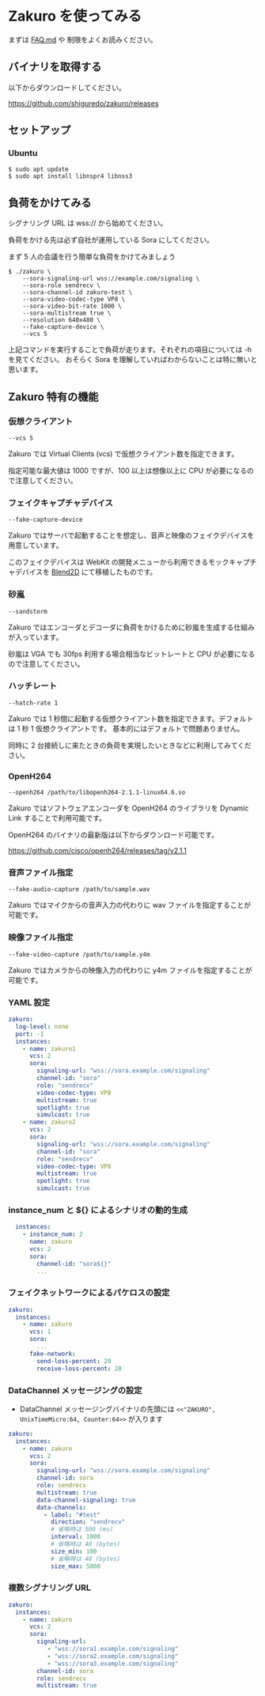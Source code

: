 # Zakuro を使ってみる

まずは [FAQ.md](FAQ.md) や 制限をよくお読みください。

## バイナリを取得する

以下からダウンロードしてください。

https://github.com/shiguredo/zakuro/releases

## セットアップ

### Ubuntu

```shell
$ sudo apt update
$ sudo apt install libnspr4 libnss3
```

## 負荷をかけてみる

シグナリング URL は wss:// から始めてください。

負荷をかける先は必ず自社が運用している Sora にしてください。

まず 5 人の会議を行う簡単な負荷をかけてみましょう


```
$ ./zakuro \
    --sora-signaling-url wss://example.com/signaling \
    --sora-role sendrecv \
    --sora-channel-id zakuro-test \
    --sora-video-codec-type VP8 \
    --sora-video-bit-rate 1000 \
    --sora-multistream true \
    --resolution 640x480 \
    --fake-capture-device \
    --vcs 5
```


上記コマンドを実行することで負荷が走ります。それぞれの項目については -h を見てください。
おそらく Sora を理解していればわからないことは特に無いと思います。

## Zakuro 特有の機能

### 仮想クライアント

`--vcs 5`

Zakuro では Virtual Clients (vcs) で仮想クライアント数を指定できます。

指定可能な最大値は 1000 ですが、100 以上は想像以上に CPU が必要になるので注意してください。

### フェイクキャプチャデバイス

`--fake-capture-device`

Zakuro ではサーバで起動することを想定し、音声と映像のフェイクデバイスを用意しています。

このフェイクデバイスは WebKit の開発メニューから利用できるモックキャプチャデバイスを [Blend2D](https://blend2d.com/) にて移植したものです。

### 砂嵐

`--sandstorm`

Zakuro ではエンコーダとデコーダに負荷をかけるために砂嵐を生成する仕組みが入っています。

砂嵐は VGA でも 30fps 利用する場合相当なビットレートと CPU が必要になるので注意してください。

### ハッチレート

`--hatch-rate 1`

Zakuro では 1 秒間に起動する仮想クライアント数を指定できます。デフォルトは 1 秒 1 仮想クライアントです。
基本的にはデフォルトで問題ありません。

同時に 2 台接続しに来たときの負荷を実現したいときなどに利用してみてください。

### OpenH264

`--openh264 /path/to/libopenh264-2.1.1-linux64.6.so`

Zakuro ではソフトウェアエンコーダを OpenH264 のライブラリを Dynamic Link することで利用可能です。

OpenH264 のバイナリの最新版は以下からダウンロード可能です。

https://github.com/cisco/openh264/releases/tag/v2.1.1


### 音声ファイル指定

`--fake-audio-capture /path/to/sample.wav`

Zakuro ではマイクからの音声入力の代わりに wav ファイルを指定することが可能です。

### 映像ファイル指定

`--fake-video-capture /path/to/sample.y4m`

Zakuro ではカメラからの映像入力の代わりに y4m ファイルを指定することが可能です。

### YAML 設定

```yaml
zakuro:
  log-level: none
  port: -1
  instances:
    - name: zakuro1
      vcs: 2
      sora:
        signaling-url: "wss://sora.example.com/signaling"
        channel-id: "sora"
        role: "sendrecv"
        video-codec-type: VP8
        multistream: true
        spotlight: true
        simulcast: true
    - name: zakuro2
      vcs: 2
      sora:
        signaling-url: "wss://sora.example.com/signaling"
        channel-id: "sora"
        role: "sendrecv"
        video-codec-type: VP8
        multistream: true
        spotlight: true
        simulcast: true
```

### instance_num と ${} によるシナリオの動的生成

```yaml
  instances:
    - instance_num: 2
      name: zakuro
      vcs: 2
      sora:
        channel-id: "sora${}"
        ...
```

### フェイクネットワークによるパケロスの設定

```yaml
zakuro:
  instances:
    - name: zakuro
      vcs: 1
      sora:
        ...
      fake-network:
        send-loss-percent: 20
        receive-loss-percent: 20
```

### DataChannel メッセージングの設定

- DataChannel メッセージングバイナリの先頭には `<<"ZAKURO", UnixTimeMicro:64, Counter:64>>` が入ります

```yaml
zakuro:
  instances:
    - name: zakuro
      vcs: 2
      sora:
        signaling-url: "wss://sora.example.com/signaling"
        channel-id: sora
        role: sendrecv
        multistream: true
        data-channel-signaling: true
        data-channels:
          - label: "#test"
            direction: "sendrecv"
            # 省略時は 500 (ms)
            interval: 1000
            # 省略時は 48 (bytes)
            size_min: 100
            # 省略時は 48 (bytes)
            size_max: 5000
```

### 複数シグナリング URL

```yaml
zakuro:
  instances:
    - name: zakuro
      vcs: 2
      sora:
        signaling-url:
           - "wss://sora1.example.com/signaling"
           - "wss://sora2.example.com/signaling"
           - "wss://sora3.example.com/signaling"
        channel-id: sora
        role: sendrecv
        multistream: true
```
